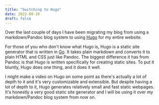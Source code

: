 ```yaml
---
title: "Switching to Hugo"
date: 2022-09-10
draft: false
---
```


Over the last couple of days I have been migrating my blog from using a
markdown/Pandoc blog system to using [Hugo](https://gohugo.io/) for my entire website.

For those of you who don't know what Hugo is, Hugo is a static site generator
that is written in [Go](https://go.dev/). It takes plain markdown and converts
it to plain HTML and CSS just like Pandoc. The biggest difference it has from
Pandoc is that Hugo is written specifically for creating static sites. To put
it bluntly, Hugo does one thing, and it does it well.

I might make a video on Hugo on some point as there's actually a lot of depth
to it and it's very customizable and extensible. But despite having a lot of
depth to it, Hugo generates relatively small and fast static webpages.
It's honestly a very good static site generator and I will be using it over my
markdown/Pandoc blog system from now on.
